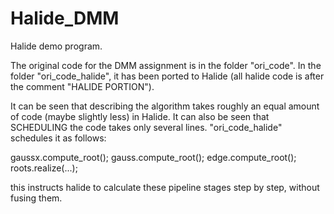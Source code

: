 # Halide_DMM
Halide demo program.

The original code for the DMM assignment is in the folder "ori_code".
In the folder "ori_code_halide", it has been ported to Halide (all halide code is after the comment "HALIDE PORTION").

It can be seen that describing the algorithm takes roughly an equal amount of code (maybe slightly less) in Halide.
It can also be seen that SCHEDULING the code takes only several lines. "ori_code_halide" schedules it as follows:

gaussx.compute_root();
gauss.compute_root();
edge.compute_root();
roots.realize(...);

this instructs halide to calculate these pipeline stages step by step, without fusing them.
